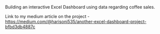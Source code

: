 Building an interactive Excel Dashboard using data regarding coffee sales.

Link to my medium article on the project - https://medium.com/@harisoni535/another-excel-dashboard-project-bfbd3db4887c
